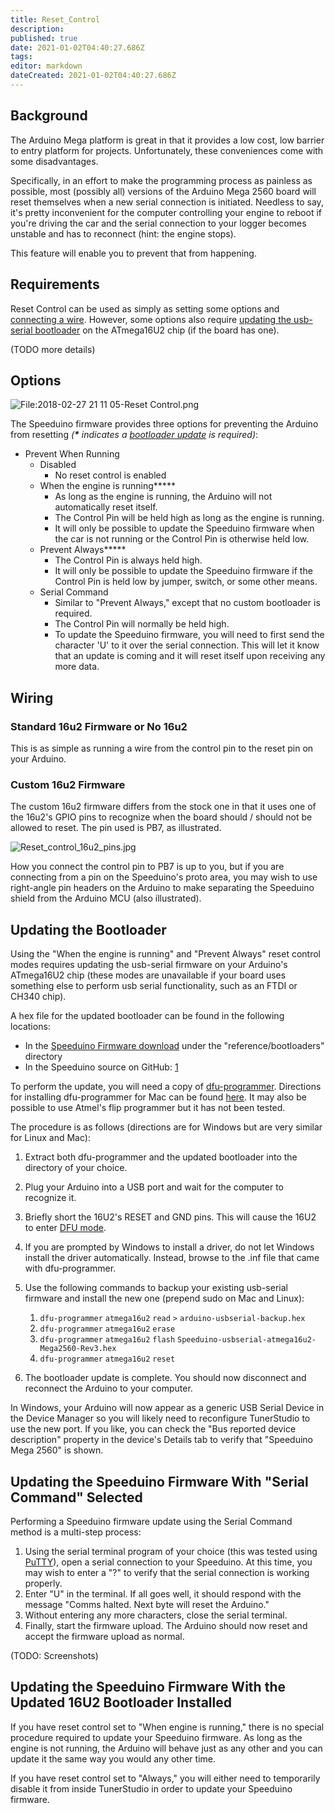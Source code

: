 ```yaml
---
title: Reset_Control
description: 
published: true
date: 2021-01-02T04:40:27.686Z
tags: 
editor: markdown
dateCreated: 2021-01-02T04:40:27.686Z
---
```


Background
----------

The Arduino Mega platform is great in that it provides a low cost, low barrier to entry platform for projects. Unfortunately, these conveniences come with some disadvantages.

Specifically, in an effort to make the programming process as painless as possible, most (possibly all) versions of the Arduino Mega 2560 board will reset themselves when a new serial connection is initiated. Needless to say, it's pretty inconvenient for the computer controlling your engine to reboot if you're driving the car and the serial connection to your logger becomes unstable and has to reconnect (hint: the engine stops).

This feature will enable you to prevent that from happening.

Requirements
------------

Reset Control can be used as simply as setting some options and [connecting a wire](#Wiring "wikilink"). However, some options also require [updating the usb-serial bootloader](#Updating_the_Bootloader "wikilink") on the ATmega16U2 chip (if the board has one).

(TODO more details)

Options
-------

![<File:2018-02-27> 21 11 05-Reset Control.png](2018-02-27_21_11_05-Reset_Control.png "File:2018-02-27 21 11 05-Reset Control.png")

The Speeduino firmware provides three options for preventing the Arduino from resetting *(**\*** indicates a [bootloader update](#Updating_the_Bootloader "wikilink") is required)*:

-   Prevent When Running
    -   Disabled
        -   No reset control is enabled
    -   When the engine is running**\***
        -   As long as the engine is running, the Arduino will not automatically reset itself.
        -   The Control Pin will be held high as long as the engine is running.
        -   It will only be possible to update the Speeduino firmware when the car is not running or the Control Pin is otherwise held low.
    -   Prevent Always**\***
        -   The Control Pin is always held high.
        -   It will only be possible to update the Speeduino firmware if the Control Pin is held low by jumper, switch, or some other means.
    -   Serial Command
        -   Similar to "Prevent Always," except that no custom bootloader is required.
        -   The Control Pin will normally be held high.
        -   To update the Speeduino firmware, you will need to first send the character 'U' to it over the serial connection. This will let it know that an update is coming and it will reset itself upon receiving any more data.

Wiring
------

### Standard 16u2 Firmware or No 16u2

This is as simple as running a wire from the control pin to the reset pin on your Arduino.

### Custom 16u2 Firmware

The custom 16u2 firmware differs from the stock one in that it uses one of the 16u2's GPIO pins to recognize when the board should / should not be allowed to reset. The pin used is PB7, as illustrated.

![](Reset_control_16u2_pins.jpg "Reset_control_16u2_pins.jpg")

How you connect the control pin to PB7 is up to you, but if you are connecting from a pin on the Speeduino's proto area, you may wish to use right-angle pin headers on the Arduino to make separating the Speeduino shield from the Arduino MCU (also illustrated).

Updating the Bootloader
-----------------------

Using the "When the engine is running" and "Prevent Always" reset control modes requires updating the usb-serial firmware on your Arduino's ATmega16U2 chip (these modes are unavailable if your board uses something else to perform usb serial functionality, such as an FTDI or CH340 chip).

A hex file for the updated bootloader can be found in the following locations:

-   In the [Speeduino Firmware download](Compiling_and_Installing_Firmware#Downloading_the_firmware "wikilink") under the "reference/bootloaders" directory
-   In the Speeduino source on GitHub: [1](https://raw.githubusercontent.com/noisymime/speeduino/master/reference/bootloaders/Speeduino-usbserial-atmega16u2-Mega2560-Rev3.hex)

To perform the update, you will need a copy of [dfu-programmer](https://dfu-programmer.github.io/). Directions for installing dfu-programmer for Mac can be found [here](https://www.arduino.cc/en/Hacking/DFUProgramming8U2). It may also be possible to use Atmel's flip programmer but it has not been tested.

The procedure is as follows (directions are for Windows but are very similar for Linux and Mac):

1.  Extract both dfu-programmer and the updated bootloader into the directory of your choice.
2.  Plug your Arduino into a USB port and wait for the computer to recognize it.
3.  Briefly short the 16U2's RESET and GND pins. This will cause the 16U2 to enter [DFU mode](https://www.arduino.cc/en/Hacking/DFUProgramming8U2).
4.  If you are prompted by Windows to install a driver, do not let Windows install the driver automatically. Instead, browse to the .inf file that came with dfu-programmer.
5.  Use the following commands to backup your existing usb-serial firmware and install the new one (prepend sudo on Mac and Linux):
    1.  `dfu-programmer` `atmega16u2` `read` `>` `arduino-usbserial-backup.hex`
    2.  `dfu-programmer` `atmega16u2` `erase`
    3.  `dfu-programmer` `atmega16u2` `flash` `Speeduino-usbserial-atmega16u2-Mega2560-Rev3.hex`
    4.  `dfu-programmer` `atmega16u2` `reset`

6.  The bootloader update is complete. You should now disconnect and reconnect the Arduino to your computer.

In Windows, your Arduino will now appear as a generic USB Serial Device in the Device Manager so you will likely need to reconfigure TunerStudio to use the new port. If you like, you can check the "Bus reported device description" property in the device's Details tab to verify that "Speeduino Mega 2560" is shown.

Updating the Speeduino Firmware With "Serial Command" Selected
--------------------------------------------------------------

Performing a Speeduino firmware update using the Serial Command method is a multi-step process:

1.  Using the serial terminal program of your choice (this was tested using [PuTTY](https://www.chiark.greenend.org.uk/~sgtatham/putty/)), open a serial connection to your Speeduino. At this time, you may wish to enter a "?" to verify that the serial connection is working properly.
2.  Enter "U" in the terminal. If all goes well, it should respond with the message "Comms halted. Next byte will reset the Arduino."
3.  Without entering any more characters, close the serial terminal.
4.  Finally, start the firmware upload. The Arduino should now reset and accept the firmware upload as normal.

(TODO: Screenshots)

Updating the Speeduino Firmware With the Updated 16U2 Bootloader Installed
--------------------------------------------------------------------------

If you have reset control set to "When engine is running," there is no special procedure required to update your Speeduino firmware. As long as the engine is not running, the Arduino will behave just as any other and you can update it the same way you would any other time.

If you have reset control set to "Always," you will either need to temporarily disable it from inside TunerStudio in order to update your Speeduino firmware.